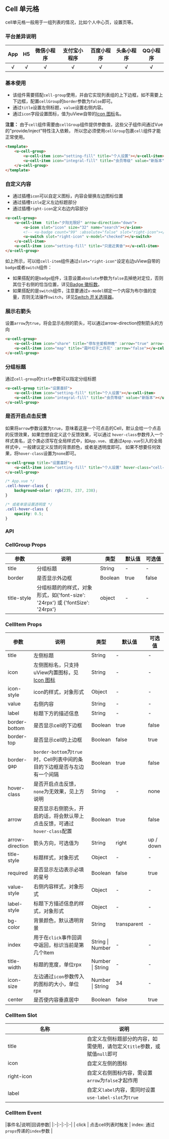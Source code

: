 ## Cell 单元格 <to-api/>

<demo-model url="/pages/componentsC/cell/index"></demo-model>


cell单元格一般用于一组列表的情况，比如个人中心页，设置页等。

### 平台差异说明

|App|H5|微信小程序|支付宝小程序|百度小程序|头条小程序|QQ小程序|
|:-:|:-:|:-:|:-:|:-:|:-:|:-:|
|√|√|√|√|√|√|√|

### 基本使用

- 该组件需要搭配`cell-group`使用，并由它实现列表组的上下边框，如不需要上下边框，配置`cellGroup`的`border`参数为`false`即可。
- 通过`title`设置左侧标题，`value`设置右侧内容。
- 通过`icon`字段设置图标，值为uView自带的[Icon 图标](/components/icon.html)名。

**注意：** 由于`cell`组件需要由`cellGroup`组件提供参数值，这些父子组件间通过Vue的"provide/inject"特性注入依赖，
所以您必须使用`cellGroup`包裹`cell`组件才能正常使用。

```html
<template>
	<u-cell-group>
		<u-cell-item icon="setting-fill" title="个人设置"></u-cell-item>
		<u-cell-item icon="integral-fill" title="会员等级" value="新版本"></u-cell-item>
	</u-cell-group>
</template>
```

### 自定义内容

- 通过插槽`icon`可以自定义图标，内容会替换左边图标位置
- 通过插槽`title`定义左边标题部分
- 通过插槽`right-icon`定义右边内容部分

```html
<u-cell-group>
	<u-cell-item  title="夕阳无限好" arrow-direction="down">
		<u-icon slot="icon" size="32" name="search"></u-icon>
		<!-- <u-badge count="99" :absolute="false" slot="right-icon"></u-badge> -->
		<u-switch slot="right-icon" v-model="checked"></u-switch>
	</u-cell-item>
	<u-cell-item icon="setting-fill" title="只是近黄昏"></u-cell-item>
</u-cell-group>
```

如上所示，可以给`cell-item`组件通过`slot="right-icon"`设定右边uView自带的`badge`或者`switch`组件：
- 如果搭配的是`badge`组件，注意设置`absolute`参数为`false`去掉绝对定位，否则其位于右侧的恰当位置，详见[Badge 徽标数](/components/badge.html)。
- 如果搭配的是`switch`组件，注意要通过`v-model`绑定一个内容为布尔值的变量，否则无法操作`switch`，详见[Switch 开关选择器](/components/switch.html)。

### 展示右箭头

设置`arrow`为`true`，将会显示右侧的箭头，可以通过arrow-direction控制箭头的方向

```html
<u-cell-group>
	<u-cell-item icon="share" title="停车坐爱枫林晚" :arrow="true" arrow-direction="down"></u-cell-item>
	<u-cell-item icon="map" title="霜叶红于二月花" :arrow="false"></u-cell-item>
</u-cell-group>
```

### 分组标题

通过`cell-group`的`title`参数可以指定分组标题

```html
<u-cell-group title="设置喜好">
	<u-cell-item icon="setting-fill" title="个人设置"></u-cell-item>
	<u-cell-item icon="integral-fill" title="会员等级" value="新版本"></u-cell-item>
</u-cell-group>
```


### 是否开启点击反馈

如果将`arrow`参数设置为`true`，意味着这是一个可点击的Cell，默认会给一个点击的反馈效果，如果您想自定义这个反馈效果，可以通过
`hover-class`参数传入一个样式类名，这个类必须写在全局样式中，如`App.vue`、或通过`Apop.vue`引入的全局样式中，一般建议定义反馈的背景颜色，或者是透明度即可。
如果不想要任何效果，将`hover-class`设置为`none`即可。

```html
<u-cell-group title="设置喜好">
	<u-cell-item icon="setting-fill" title="个人设置" hover-class="cell-hover-class"></u-cell-item>
</u-cell-group>
```

```css
/* App.vue */
.cell-hover-class {
	background-color: rgb(235, 237, 238);
}

/* 或者单是设置透明度 */
.cell-hover-class {
	opacity: 0.5;
}
```

### API

### CellGroup Props

| 参数          | 说明            | 类型            | 默认值             |  可选值   |
|-------------  |---------------- |---------------|------------------ |-------- |
| title | 分组标题  | String | - | - |
| border | 是否显示外边框 | Boolean  | true | false |
| title-style | 分组标题的的样式，对象形式，如{'font-size': '24rpx'} 或 {'fontSize': '24rpx'} | object  | - | - |

### CellItem Props

| 参数          | 说明            | 类型            | 默认值             |  可选值   |
|-------------  |---------------- |---------------|------------------ |-------- |
| title | 左侧标题  | String | - | - |
| icon | 左侧图标名，只支持uView内置图标，见[Icon 图标](/components/icon.html) | String  | - | - |
| icon-style | icon的样式，对象形式 | Object | - | - |
| value | 右侧内容 | String  | - | - |
| label | 标题下方的描述信息 | String | - | - |
| border-bottom | 是否显示cell的下边框 | Boolean  | true | false |
| border-top | 是否显示cell的上边框 | Boolean  | false | true |
| border-gap | `border-bottom`为`true`时，Cell列表中间的条目的下边框是否与左边有一个间隔 <Badge type="error" text="已废弃" />  | Boolean  | true | false |
| hover-class | 是否开启点击反馈，`none`为无效果，见上方说明 | String  | - | none |
| arrow | 是否显示右侧箭头，开启的话，将会默认带上点击反馈，可通过`hover-class`配置 | Boolean | true | false |
| arrow-direction | 箭头方向，可选值为 | String  | right | up / down |
| title-style | 标题样式，对象形式 | Object | - | - |
| required | 是否显示左边表示必填的星号 | Boolean | false | true |
| value-style | 右侧内容样式，对象形式 | Object | - | - |
| label-style | 标题下方描述信息的样式，对象形式 | Object | - | - |
| bg-color | 背景颜色，默认透明背景 | String  | transparent | - |
| index | 用于在`click`事件回调中返回，标识当前是第几个Item  | String \| Number | - | - |
| title-width | 标题的宽度，单位rpx | Number \| String | - | - |
| icon-size | 左边通过`icon`参数传入的图标的大小，单位rpx | Number \| String | 34 | - |
| center | 是否使内容垂直居中 | Boolean | false | true |


### CellItem Slot

| 名称          | 说明            |
|-------------  |---------------- |
| title | 自定义左侧标题部分的内容，如需使用，请勿定义`title`参数，或赋值`null`即可  |
| icon | 自定义左侧的图标 |
| right-icon | 自定义右侧图标内容，需设置`arrow`为`false`才起作用 |
| label | 自定义`label`内容，需同时设置`use-label-slot`为`true` |

### CellItem Event

|事件名|说明|回调参数|
|:-|:-|:-|:-|
| click | 点击cell列表时触发 | index: 通过`props`传递的`index`参数 |



<style scoped>
h3[id=cellgroup-props] + table thead tr th:nth-child(2){
	width: 40%;
}

h3[id=cellitem-props] + table thead tr th:nth-child(2){
	width: 40%;
}

h3[id=cellitem-slot] + table thead tr th:nth-child(2){
	width: 50%;
}
</style>